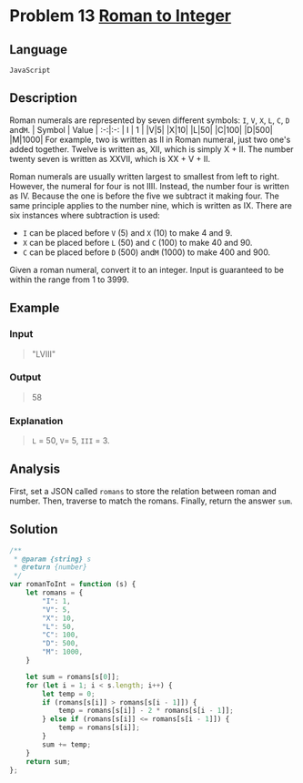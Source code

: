 # Problem 13 [Roman to Integer](https://leetcode-cn.com/problems/roman-to-integer/)

## Language

`JavaScript`


## Description

Roman numerals are represented by seven different symbols: `I`, `V`, `X`, `L`, `C`, `D` and`M`.
| Symbol | Value |
:-:|:-:
| I | 1 |
|V|5|
|X|10|
|L|50|
|C|100|
|D|500|
|M|1000|
For example, two is written as II in Roman numeral, just two one's added together. Twelve is written as, XII, which is simply X + II. The number twenty seven is written as XXVII, which is XX + V + II.

Roman numerals are usually written largest to smallest from left to right. However, the numeral for four is not IIII. Instead, the number four is written as IV. Because the one is before the five we subtract it making four. The same principle applies to the number nine, which is written as IX. There are six instances where subtraction is used:

- `I` can be placed before `V` (5) and `X` (10) to make 4 and 9. 
- `X` can be placed before `L` (50) and `C` (100) to make 40 and 90. 
- `C` can be placed before `D` (500) and`M` (1000) to make 400 and 900.

Given a roman numeral, convert it to an integer. Input is guaranteed to be within the range from 1 to 3999.

## Example

### Input

> "LVIII"

### Output

> 58

### Explanation

> `L` = 50, `V`= 5, `III` = 3.

## Analysis

First, set a JSON called `romans` to store the relation between roman and number.
Then, traverse to match the romans.
Finally, return the answer `sum`.

## Solution

```js
/**
 * @param {string} s
 * @return {number}
 */
var romanToInt = function (s) {
    let romans = {
        "I": 1,
        "V": 5,
        "X": 10,
        "L": 50,
        "C": 100,
        "D": 500,
        "M": 1000,
    }

    let sum = romans[s[0]];
    for (let i = 1; i < s.length; i++) {
        let temp = 0;
        if (romans[s[i]] > romans[s[i - 1]]) {
            temp = romans[s[i]] - 2 * romans[s[i - 1]];
        } else if (romans[s[i]] <= romans[s[i - 1]]) {
            temp = romans[s[i]];
        }
        sum += temp;
    }
    return sum;
};

```
